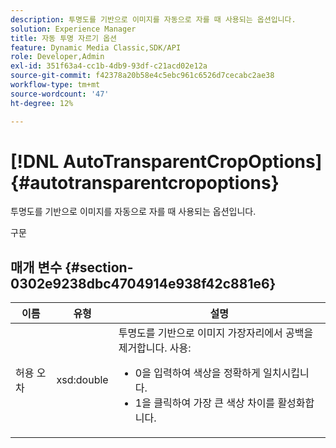 ```yaml
---
description: 투명도를 기반으로 이미지를 자동으로 자를 때 사용되는 옵션입니다.
solution: Experience Manager
title: 자동 투명 자르기 옵션
feature: Dynamic Media Classic,SDK/API
role: Developer,Admin
exl-id: 351f63a4-cc1b-4db9-93df-c21acd02e12a
source-git-commit: f42378a20b58e4c5ebc961c6526d7cecabc2ae38
workflow-type: tm+mt
source-wordcount: '47'
ht-degree: 12%

---
```


# [!DNL AutoTransparentCropOptions]{#autotransparentcropoptions}

투명도를 기반으로 이미지를 자동으로 자를 때 사용되는 옵션입니다.

구문

## 매개 변수 {#section-0302e9238dbc4704914e938f42c881e6}

<table id="table_F6A0DBA37F704C2097C617A0A6767566"> 
 <thead> 
  <tr> 
   <th colname="col1" class="entry"> 이름 </th> 
   <th colname="col2" class="entry"> 유형 </th> 
   <th colname="col3" class="entry"> 설명 </th> 
  </tr> 
 </thead>
 <tbody> 
  <tr> 
   <td colname="col1"> <span class="codeph"> 허용 오차</span> </td> 
   <td colname="col2"> <span class="codeph"> xsd:double</span> </td> 
   <td colname="col3">투명도를 기반으로 이미지 가장자리에서 공백을 제거합니다. 사용: 
    <ul id="ul_FE5423B857AE43FCBA7A9AEA76C754CC">
     <li id="li_01E3BD0AB8DA4C408B47CB02B269404A">0을 입력하여 색상을 정확하게 일치시킵니다. </li>
     <li id="li_FCE21384265D4ECE9C0D785F1BB32C3A">1을 클릭하여 가장 큰 색상 차이를 활성화합니다. </li>
    </ul></td> 
  </tr> 
 </tbody> 
</table>
